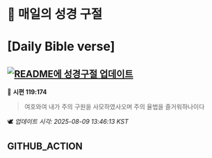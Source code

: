 # 🙏 매일의 성경 구절
# [Daily Bible verse]
## [![README에 성경구절 업데이트](https://github.com/DONGSUKA/first_test/actions/workflows/update-readme-bible.yml/badge.svg)](https://github.com/DONGSUKA/first_test/actions/workflows/update-readme-bible.yml)
<!-- START_BIBLE_VERSE -->
📖 **시편 119:174**
> 여호와여 내가 주의 구원을 사모하였사오며 주의 율법을 즐거워하나이다

🕊️ _업데이트 시각: 2025-08-09 13:46:13 KST_
  <!-- END_BIBLE_VERSE -->
## GITHUB_ACTION
